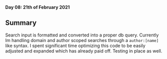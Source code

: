 **Day 08: 21th of February 2021**

## Summary
Search input is formatted and converted into a proper db query. Currently Im handling domain and author scoped searches
through a `author:[name]` like syntax. I spent significant time optimizing this code to be easily adjusted and expanded which
has already paid off. Testing in place as well.